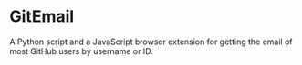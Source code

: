 # GitEmail
A Python script and a JavaScript browser extension for getting the email of most GitHub users by username or ID.
